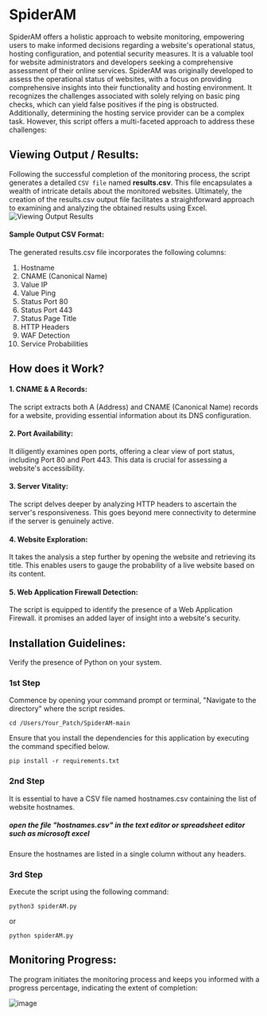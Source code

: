 # SpiderAM
SpiderAM offers a holistic approach to website monitoring, empowering users to make informed decisions regarding a website's operational status, hosting configuration, and potential security measures. It is a valuable tool for website administrators and developers seeking a comprehensive assessment of their online services.
SpiderAM was originally developed to assess the operational status of websites, with a focus on providing comprehensive insights into their functionality and hosting environment. It recognizes the challenges associated with solely relying on basic ping checks, which can yield false positives if the ping is obstructed. Additionally, determining the hosting service provider can be a complex task. However, this script offers a multi-faceted approach to address these challenges:

## Viewing Output / Results:
Following the successful completion of the monitoring process, the script generates a detailed `CSV file` named <strong>results.csv</strong>. This file encapsulates a wealth of intricate details about the monitored websites. Ultimately, the creation of the results.csv output file facilitates a straightforward approach to examining and analyzing the obtained results using Excel.
![Viewing Output Results](https://github.com/cyberhelper007/SpiderAM/assets/150381883/2191022e-54e0-4d72-a393-ab9dae79081f)

#### Sample Output CSV Format:
The generated results.csv file incorporates the following columns:
1.	Hostname
2.	CNAME (Canonical Name)
3.	Value IP
4.	Value Ping
5.	Status Port 80
6.	Status Port 443
7.	Status Page Title
8.	HTTP Headers
9.	WAF Detection
10. Service Probabilities

## How does it Work?
#### 1.	CNAME & A Records:
The script extracts both A (Address) and CNAME (Canonical Name) records for a website, providing essential information about its DNS configuration.
#### 2. Port Availability: 
It diligently examines open ports, offering a clear view of port status, including Port 80 and Port 443. This data is crucial for assessing a website's accessibility.
#### 3. Server Vitality:
The script delves deeper by analyzing HTTP headers to ascertain the server's responsiveness. This goes beyond mere connectivity to determine if the server is genuinely active.
#### 4. Website Exploration: 
It takes the analysis a step further by opening the website and retrieving its title. This enables users to gauge the probability of a live website based on its content.
#### 5. Web Application Firewall Detection:
The script is equipped to identify the presence of a Web Application Firewall. it promises an added layer of insight into a website's security.


## Installation Guidelines:
Verify the presence of Python on your system.

### 1st Step

Commence by opening your command prompt or terminal, "Navigate to the directory" where the script resides. 
```
cd /Users/Your_Patch/SpiderAM-main
```

Ensure that you install the dependencies for this application by executing the command specified below.

```
pip install -r requirements.txt
```

### 2nd Step
It is essential to have a CSV file named hostnames.csv containing the list of website hostnames.
##### open the file "hostnames.csv" in the text editor or spreadsheet editor such as microsoft excel
Ensure the hostnames are listed in a single column without any headers.


### 3rd Step 
Execute the script using the following command:

```
python3 spiderAM.py 
```

or 

```
python spiderAM.py 
```

## Monitoring Progress:
The program initiates the monitoring process and keeps you informed with a progress percentage, indicating the extent of completion:

![image](https://github.com/cyberhelper007/SpiderAM/assets/150381883/43af1890-0d4f-4936-8be5-de422d2905e8)
